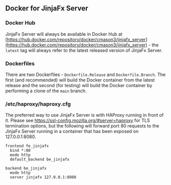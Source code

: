 ## Docker for JinjaFx Server

### Docker Hub

JinjaFx Server will always be available in Docker Hub at [https://hub.docker.com/repository/docker/cmason3/jinjafx_server](https://hub.docker.com/repository/docker/cmason3/jinjafx_server) - the `latest` tag will always refer to the latest released version of JinjaFx Server.

### Dockerfiles

There are two Dockerfiles - `Dockerfile.Release` and `Dockerfile.Branch`. The first (and recommended) will build the Docker container from the latest release and the second (for testing) will build the Docker container by performing a clone of the `main` branch.

### /etc/haproxy/haproxy.cfg

The preferred way to use JinjaFx Server is with HAProxy running in front of it. Please see https://ssl-config.mozilla.org/#server=haproxy for TLS termination options, but the following will forward port 80 requests to the JinjaFx Server running in a container that has been exposed on 127.0.0.1:8080.

```
frontend fe_jinjafx
  bind *:80
  mode http
  default_backend be_jinjafx

backend be_jinjafx
  mode http
  server jinjafx 127.0.0.1:8080
```
